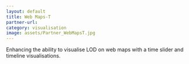 ```yaml
---
layout: default
title: Web Maps-T
partner-url: 
category: visualisation
image: assets/Partner_WebMapsT.jpg
---
```


Enhancing the ability to visualise LOD on web maps with a time slider and timeline visualisations.
